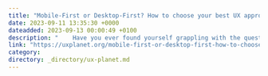 ```yaml
---
title: "Mobile-First or Desktop-First? How to choose your best UX approach"
date: 2023-09-11 13:35:30 +0000
dateadded: 2023-09-13 00:00:49 +0100
description: "    Have you ever found yourself grappling with the question of which approach to take in UX design?  Continue reading on UX Planet »  "
link: "https://uxplanet.org/mobile-first-or-desktop-first-how-to-choose-your-best-ux-approach-1ae29564193?source=rss----819cc2aaeee0---4"
category:
directory: _directory/ux-planet.md
---
```

